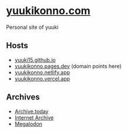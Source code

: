 # [yuukikonno.com](https://yuukikonno.com/)

Personal site of yuuki

## Hosts

* [yuuki15.github.io](https://yuuki15.github.io/)
* [yuukikonno.pages.dev](https://yuukikonno.pages.dev/) (domain points here)
* [yuukikonno.netlify.app](https://yuukikonno.netlify.app/)
* [yuukikonno.vercel.app](https://yuukikonno.vercel.app/)

## Archives

* [Archive.today](https://archive.today/https://yuukikonno.com/)
* [Internet Archive](https://web.archive.org/web/*/https://yuukikonno.com/)
* [Megalodon](https://gyo.tc/https://yuukikonno.com/)
